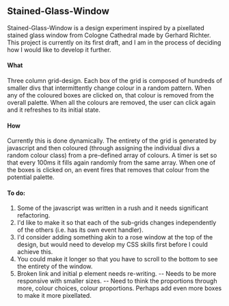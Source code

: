 ## Stained-Glass-Window

Stained-Glass-Window is a design experiment inspired by a pixellated stained glass window from Cologne Cathedral made by Gerhard Richter. This project is currently on its first draft, and I am in the process of deciding how I would like to develop it further.

#### What

Three column grid-design. Each box of the grid is composed of hundreds of smaller divs that intermittently change colour in a random pattern. When any of the coloured boxes are clicked on, that colour is removed from the overall palette. When all the colours are removed, the user can click again and it refreshes to its initial state.

#### How

Currently this is done dynamically. The entirety of the grid is generated by javascript and then coloured (through assigning the individual divs a random colour class) from a pre-defined array of colours. A timer is set so that every 100ms it fills again randomly from the same array. When one of the boxes is clicked on, an event fires that removes that colour from the potential palette.

#### To do:

1. Some of the javascript was written in a rush and it needs significant refactoring.
2. I'd like to make it so that each of the sub-grids changes independently of the others (i.e. has its own event handler).
3. I'd consider adding something akin to a rose window at the top of the design, but would need to develop my CSS skills first before I could achieve this. 
4. You could make it longer so that you have to scroll to the bottom to see the entirety of the window.
5. Broken link and initial p element needs re-writing.
-- Needs to be more responsive with smaller sizes.
-- Need to think the proportions through more, colour choices, colour proportions. Perhaps add even more boxes to make it more pixellated.

